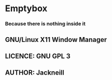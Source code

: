 # Emptybox
### Because there is nothing inside it
## GNU/Linux X11 Window Manager
## LICENCE: GNU GPL 3
## AUTHOR: Jackneill

